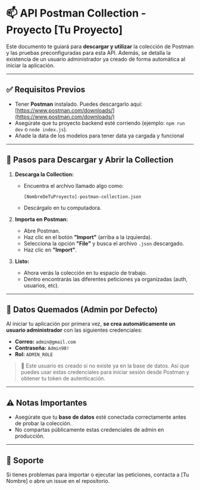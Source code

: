 # 📫 API Postman Collection - Proyecto [Tu Proyecto]

Este documento te guiará para **descargar y utilizar** la colección de Postman y las pruebas preconfiguradas para esta API. Además, se detalla la existencia de un usuario administrador ya creado de forma automática al iniciar la aplicación.

---

## ✅ Requisitos Previos

- Tener **Postman** instalado. Puedes descargarlo aquí: [https://www.postman.com/downloads/](https://www.postman.com/downloads/)
- Asegúrate que tu proyecto backend esté corriendo (ejemplo: `npm run dev` o `node index.js`).
- Añade la data de los modelos para tener data ya cargada y funcional 

---

## 🚀 Pasos para Descargar y Abrir la Collection

1. **Descarga la Collection:**

   - Encuentra el archivo llamado algo como:  
     ```
     [NombreDeTuProyecto]-postman-collection.json
     ```
   - Descárgalo en tu computadora.

2. **Importa en Postman:**

   - Abre Postman.
   - Haz clic en el botón **"Import"** (arriba a la izquierda).
   - Selecciona la opción **"File"** y busca el archivo `.json` descargado.
   - Haz clic en **"Import"**.

3. **Listo:**
   
   - Ahora verás la colección en tu espacio de trabajo.
   - Dentro encontrarás las diferentes peticiones ya organizadas (auth, usuarios, etc).

---

## 🔐 Datos Quemados (Admin por Defecto)

Al iniciar tu aplicación por primera vez, **se crea automáticamente un usuario administrador** con las siguientes credenciales:

- **Correo:** `admin@gmail.com`
- **Contraseña:** `Admin98!`
- **Rol:** `ADMIN_ROLE`

> 📢 Este usuario es creado si no existe ya en la base de datos. Así que puedes usar estas credenciales para iniciar sesión desde Postman y obtener tu token de autenticación.

---

## ⚠️ Notas Importantes

- Asegúrate que tu **base de datos** esté conectada correctamente antes de probar la colección.
- No compartas públicamente estas credenciales de admin en producción.

---

## 💪 Soporte

Si tienes problemas para importar o ejecutar las peticiones, contacta a [Tu Nombre] o abre un issue en el repositorio.
